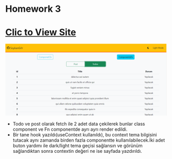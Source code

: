 # Homework 3
# [Clic to View Site](https://post-todos-app.netlify.app)
![Site Resmi](public/site-image.PNG)

- Todo ve post olarak fetch ile 2 adet data çekilerek bunlar class component ve Fn componentde ayrı ayrı render edildi.
- Bir tane hook yazıldı(useContext kullanıldı), bu context tema bilgisini tutacak aynı zamanda birden fazla componentte kullanılabilecek.İki adet buton yardımı ile dark/light tema geçisi sağlansın ve görünüm sağlandıktan sonra contextin değeri ne ise sayfada yazdırıldı.

